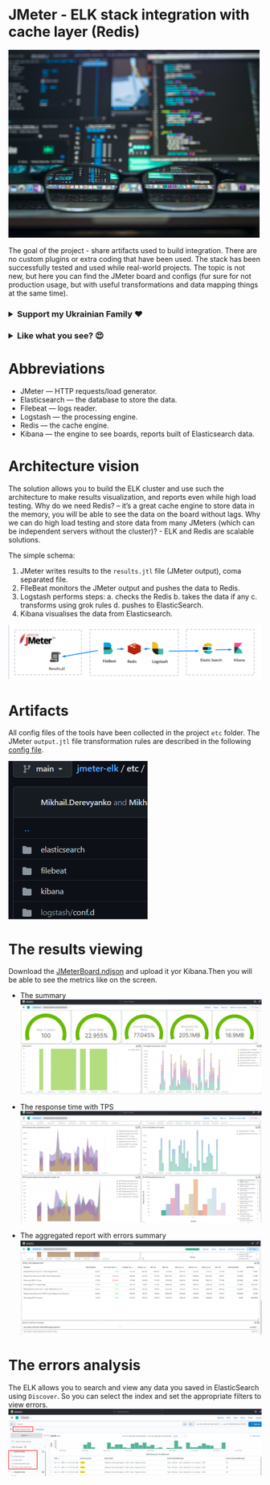 # JMeter - ELK stack integration with cache layer (Redis)

<img src="https://raw.githubusercontent.com/mderevyankoaqa/jmeter-elk/main/img/logo.jpg"  width="500">

The goal of the project - share artifacts used to build integration. There are no custom plugins or extra coding that have been used.
The stack has been successfully tested and used while real-world projects. The topic is not new, but here you can find the JMeter board and configs (fur sure for not production usage, but with useful transformations and data mapping things at the same time).

<h3> 
<details>
<summary>Support my Ukrainian Family ❤️
</summary>
 <a href="https://www.paypal.com/cgi-bin/webscr?cmd=_s-xclick&hosted_button_id=H8L62WL5HVD32">
  <img src="https://raw.githubusercontent.com/stefan-niedermann/paypal-donate-button/master/paypal-donate-button.png" alt="Donate with PayPal" />
</a>
</details>
</h3>

<h3>
<details>
<summary>Like what you see? 😍</summary>
<br>
   <a href="https://www.buymeacoffee.com/mvderevyanko">
      <img alt="Coffee2" src="https://raw.githubusercontent.com/mderevyankoaqa/jmeter-elk/main/img/Coffee2.png"  width="150">

</a>
</details>
</h3>


# Abbreviations
* JMeter — HTTP requests/load generator.
* Elasticsearch — the database to store the data.
* Filebeat — logs reader.
* Logstash — the processing engine.
* Redis — the cache engine.   
* Kibana — the engine to see boards, reports built of Elasticsearch data.

# Architecture vision
The solution allows you to build the ELK cluster and use such the architecture
to make results visualization, and reports even while high load testing. Why do we need Redis? – it’s a great cache engine to store data in the memory, you will be able to see the data on the board without lags.
Why we can do high load testing and store data from many JMeters (which can be independent servers without the cluster)?  - ELK and Redis are scalable solutions.


The simple schema:
1. JMeter writes results to the `results.jtl` file (JMeter output), coma separated file.
2. FIleBeat monitors the JMeter output and pushes the data to Redis.
3. Logstash performs steps:
   a. checks the Redis 
   b. takes the data if any
   c. transforms using grok rules
   d. pushes to ElasticSearch.
4. Kibana visualises the data from Elasticsearch.

![](img/elk.png)

# Artifacts
All config files of the tools have been collected in the project `etc` folder.
The JMeter `output.jtl` file transformation rules are described in the following [config file](https://github.com/mderevyankoaqa/jmeter-elk/blob/main/etc/logstash/conf.d/filter.conf).

 ![](img/etc.png)

# The results viewing 
Download the [JMeterBoard.ndjson](https://github.com/mderevyankoaqa/jmeter-elk/tree/main/kibana_board/JMeterBoard.ndjson) and upload it yor Kibana.Then you will be able to see the metrics like on the screen.
* The summary
   ![](img/board1.png)
  
* The response time with TPS
   ![](img/board2.png)
  
* The aggregated report with errors summary
  ![](img/board3.png)
  
# The errors analysis 
The ELK allows you to search and view any data you saved in ElasticSearch using `Discover`.
So you can select the index and set the appropriate filters to view errors.
   ![](img/discover_errors.png)




